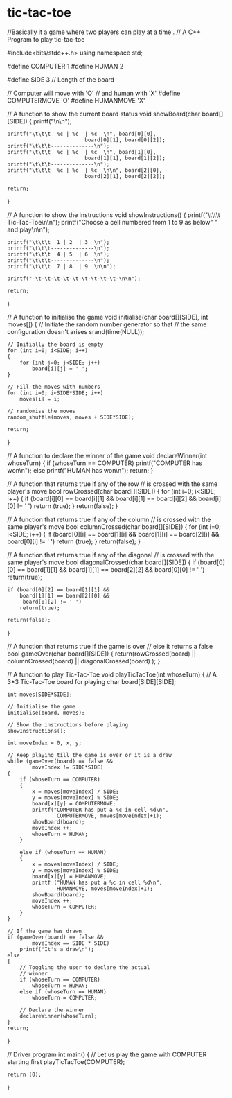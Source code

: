 # tic-tac-toe
//Basically it a game where two players can play at a time .
// A C++ Program to play tic-tac-toe
  
#include<bits/stdc++.h>
using namespace std;
  
#define COMPUTER 1
#define HUMAN 2
  
#define SIDE 3 // Length of the board
  
// Computer will move with 'O'
// and human with 'X'
#define COMPUTERMOVE 'O'
#define HUMANMOVE 'X'
  
// A function to show the current board status
void showBoard(char board[][SIDE])
{
    printf("\n\n");
      
    printf("\t\t\t  %c | %c  | %c  \n", board[0][0],
                             board[0][1], board[0][2]);
    printf("\t\t\t--------------\n");
    printf("\t\t\t  %c | %c  | %c  \n", board[1][0],
                             board[1][1], board[1][2]);
    printf("\t\t\t--------------\n");
    printf("\t\t\t  %c | %c  | %c  \n\n", board[2][0],
                             board[2][1], board[2][2]);
   
    return;
}
  
// A function to show the instructions
void showInstructions()
{
    printf("\t\t\t  Tic-Tac-Toe\n\n");
    printf("Choose a cell numbered from 1 to 9 as below"
            " and play\n\n");
      
    printf("\t\t\t  1 | 2  | 3  \n");
    printf("\t\t\t--------------\n");
    printf("\t\t\t  4 | 5  | 6  \n");
    printf("\t\t\t--------------\n");
    printf("\t\t\t  7 | 8  | 9  \n\n");
      
    printf("-\t-\t-\t-\t-\t-\t-\t-\t-\t-\n\n");
  
    return;
}
  
  
// A function to initialise the game 
void initialise(char board[][SIDE], int moves[])
{
    // Initiate the random number generator so that 
    // the same configuration doesn't arises
    srand(time(NULL)); 
      
    // Initially the board is empty
    for (int i=0; i<SIDE; i++)
    {
        for (int j=0; j<SIDE; j++)
            board[i][j] = ' ';
    }
      
    // Fill the moves with numbers
    for (int i=0; i<SIDE*SIDE; i++)
        moves[i] = i;
  
    // randomise the moves
    random_shuffle(moves, moves + SIDE*SIDE);
      
    return;
}
  
// A function to declare the winner of the game
void declareWinner(int whoseTurn)
{
    if (whoseTurn == COMPUTER)
        printf("COMPUTER has won\n");
    else
        printf("HUMAN has won\n");
    return;
}
  
// A function that returns true if any of the row
// is crossed with the same player's move
bool rowCrossed(char board[][SIDE])
{
    for (int i=0; i<SIDE; i++)
    {
        if (board[i][0] == board[i][1] &&
            board[i][1] == board[i][2] && 
            board[i][0] != ' ')
            return (true);
    }
    return(false);
}
  
// A function that returns true if any of the column
// is crossed with the same player's move
bool columnCrossed(char board[][SIDE])
{
    for (int i=0; i<SIDE; i++)
    {
        if (board[0][i] == board[1][i] &&
            board[1][i] == board[2][i] && 
            board[0][i] != ' ')
            return (true);
    }
    return(false);
}
  
// A function that returns true if any of the diagonal
// is crossed with the same player's move
bool diagonalCrossed(char board[][SIDE])
{
    if (board[0][0] == board[1][1] &&
        board[1][1] == board[2][2] && 
        board[0][0] != ' ')
        return(true);
          
    if (board[0][2] == board[1][1] &&
        board[1][1] == board[2][0] &&
         board[0][2] != ' ')
        return(true);
  
    return(false);
}
  
// A function that returns true if the game is over
// else it returns a false
bool gameOver(char board[][SIDE])
{
    return(rowCrossed(board) || columnCrossed(board)
            || diagonalCrossed(board) );
}
  
// A function to play Tic-Tac-Toe
void playTicTacToe(int whoseTurn)
{
    // A 3*3 Tic-Tac-Toe board for playing 
    char board[SIDE][SIDE];
      
    int moves[SIDE*SIDE];
      
    // Initialise the game
    initialise(board, moves);
      
    // Show the instructions before playing
    showInstructions();
      
    int moveIndex = 0, x, y;
      
    // Keep playing till the game is over or it is a draw
    while (gameOver(board) == false && 
            moveIndex != SIDE*SIDE)
    {
        if (whoseTurn == COMPUTER)
        {
            x = moves[moveIndex] / SIDE;
            y = moves[moveIndex] % SIDE;
            board[x][y] = COMPUTERMOVE;
            printf("COMPUTER has put a %c in cell %d\n",
                    COMPUTERMOVE, moves[moveIndex]+1);
            showBoard(board);
            moveIndex ++;
            whoseTurn = HUMAN;
        }
          
        else if (whoseTurn == HUMAN)
        {
            x = moves[moveIndex] / SIDE;
            y = moves[moveIndex] % SIDE;
            board[x][y] = HUMANMOVE;
            printf ("HUMAN has put a %c in cell %d\n",
                    HUMANMOVE, moves[moveIndex]+1);
            showBoard(board);
            moveIndex ++;
            whoseTurn = COMPUTER;
        }
    }
  
    // If the game has drawn
    if (gameOver(board) == false && 
            moveIndex == SIDE * SIDE)
        printf("It's a draw\n");
    else
    {
        // Toggling the user to declare the actual
        // winner
        if (whoseTurn == COMPUTER)
            whoseTurn = HUMAN;
        else if (whoseTurn == HUMAN)
            whoseTurn = COMPUTER;
          
        // Declare the winner
        declareWinner(whoseTurn);
    }
    return;
}
  
// Driver program
int main()
{
    // Let us play the game with COMPUTER starting first
    playTicTacToe(COMPUTER);
      
    return (0);
}
